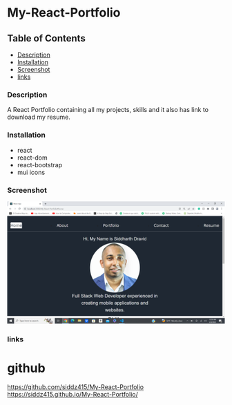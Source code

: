 # My-React-Portfolio

## Table of Contents
* [Description](#description)
* [Installation](#installation)
* [Screenshot](#screenshot)
* [links](#links)


### Description
A React Portfolio containing all my projects, skills and it also has link to download my resume.


### Installation
* react
* react-dom
* react-bootstrap
* mui icons


### Screenshot
![Screenshot of the Site](./00-sandbox/src/assets/react.png)

### links
# github
https://github.com/siddz415/My-React-Portfolio
https://siddz415.github.io/My-React-Portfolio/